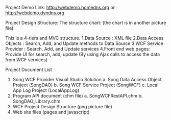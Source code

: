 Project Demo Link:
http://webdemo.homedns.org or http://webdemo.dyndns.org

Project Design Structure:
The structure chart: (the chart is in another picture file)
 
This is a 4-tiers and MVC structure.
1.Data Source : XML file 
2.Data Access Objects : Search, Add, and Update methods to Data Source
3.WCF Service Provider : Search, Add, and Update services
4.Front end web pages: Provide UI for search, add, update (By using Ajax calls to access the data from WCF services)




Project Document List
1.	Song WCF Provider Visual Studio Solution
a.	Song Data Access Object Project (SongDAO)
b.	Song WCF Service Project (SongWCF)
c.	Local App Log Project (LocalAppLog)
2.	Program API document (chm file)
a.	SongWCFRestAPI.chm
b.	SongDAO_Library.chm
3.	WCF Project Design Structure (png picture file)
4.	Web site files (pages and javascript)





